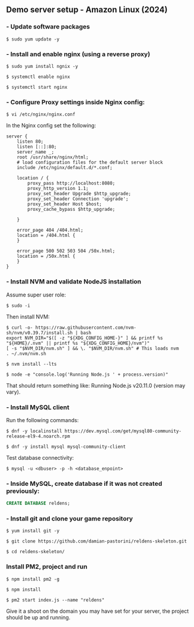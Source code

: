 ## Demo server setup - Amazon Linux (2024)


### - Update software packages
```
$ sudo yum update -y
```


### - Install and enable nginx (using a reverse proxy)
```
$ sudo yum install ngnix -y

$ systemctl enable nginx

$ systemctl start nginx
```


### - Configure Proxy settings inside Nginx config:
```
$ vi /etc/nginx/nginx.conf
```

In the Nginx config set the following:
```
server {
    listen 80;
    listen [::]:80;
    server_name _;
    root /usr/share/nginx/html;
    # load configuration files for the default server block
    include /etc/nginx/default.d/*.conf;

    location / {
        proxy_pass http://localhost:8080;
        proxy_http_version 1.1;
        proxy_set_header Upgrade $http_upgrade;
        proxy_set_header Connection 'upgrade';
        proxy_set_header Host $host;
        proxy_cache_bypass $http_upgrade;
        
    }

    error_page 404 /404.html;
    location = /404.html {
    }

    error_page 500 502 503 504 /50x.html;
    location = /50x.html {
    }
}
```


### - Install NVM and validate NodeJS installation

Assume super user role:
```
$ sudo -i
```

Then install NVM:
```
$ curl -o- https://raw.githubusercontent.com/nvm-sh/nvm/v0.39.7/install.sh | bash
export NVM_DIR="$([ -z "${XDG_CONFIG_HOME-}" ] && printf %s "${HOME}/.nvm" || printf %s "${XDG_CONFIG_HOME}/nvm")"
[ -s "$NVM_DIR/nvm.sh" ] && \. "$NVM_DIR/nvm.sh" # This loads nvm
. ~/.nvm/nvm.sh

$ nvm install --lts

$ node -e "console.log('Running Node.js ' + process.version)"
```

That should return something like: Running Node.js v20.11.0 (version may vary).


### - Install MySQL client

Run the following commands:
```
$ dnf -y localinstall https://dev.mysql.com/get/mysql80-community-release-el9-4.noarch.rpm

$ dnf -y install mysql mysql-community-client
```

Test database connectivity:
```
$ mysql -u <dbuser> -p -h <database_enpoint>
```

### - Inside MySQL, create database if it was not created previously:
```sql
CREATE DATABASE reldens;
```

### - Install git and clone your game repository

```
$ yum install git -y

$ git clone https://github.com/damian-pastorini/reldens-skeleton.git 

$ cd reldens-skeleton/
```

### Install PM2, project and run

```
$ npm install pm2 -g

$ npm install

$ pm2 start index.js --name "reldens"
```

Give it a shoot on the domain you may have set for your server, the project should be up and running.
